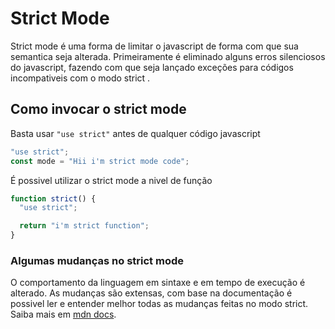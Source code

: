 # Strict Mode

Strict mode é uma forma de limitar o javascript de forma com que sua semantica seja alterada. Primeiramente é eliminado alguns erros silenciosos do javascript, fazendo com que seja lançado exceções para códigos incompativeis com o modo strict .

## Como invocar o strict mode

Basta usar `"use strict"` antes de qualquer código javascript

```js
"use strict";
const mode = "Hii i'm strict mode code";
```

É possivel utilizar o strict mode a nivel de função

```js
function strict() {
  "use strict";

  return "i'm strict function";
}
```

### Algumas mudanças no strict mode

O comportamento da linguagem em sintaxe e em tempo de execução é alterado. As mudanças são extensas, com base na documentação é possivel ler e entender melhor todas as mudanças feitas no modo strict. Saiba mais em [mdn docs](https://developer.mozilla.org/pt-BR/docs/Web/JavaScript/Reference/Strict_mode).
